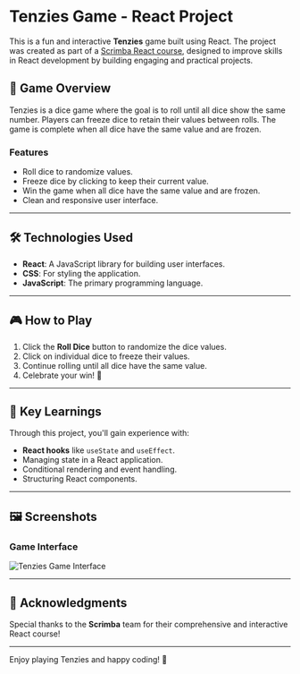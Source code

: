 # Tenzies Game - React Project

This is a fun and interactive **Tenzies** game built using React. The project was created as part of a [Scrimba React course](https://scrimba.com/), designed to improve skills in React development by building engaging and practical projects.

## 🎲 Game Overview

Tenzies is a dice game where the goal is to roll until all dice show the same number. Players can freeze dice to retain their values between rolls. The game is complete when all dice have the same value and are frozen.

### Features

- Roll dice to randomize values.
- Freeze dice by clicking to keep their current value.
- Win the game when all dice have the same value and are frozen.
- Clean and responsive user interface.

---

## 🛠️ Technologies Used

- **React**: A JavaScript library for building user interfaces.
- **CSS**: For styling the application.
- **JavaScript**: The primary programming language.

---

## 🎮 How to Play

1. Click the **Roll Dice** button to randomize the dice values.
2. Click on individual dice to freeze their values.
3. Continue rolling until all dice have the same value.
4. Celebrate your win! 🎉

---

## 🌟 Key Learnings

Through this project, you'll gain experience with:

- **React hooks** like `useState` and `useEffect`.
- Managing state in a React application.
- Conditional rendering and event handling.
- Structuring React components.

---

## 🖼️ Screenshots

### Game Interface
![Tenzies Game Interface](https://via.placeholder.com/800x400?text=Add+a+Screenshot)

---

## 🙌 Acknowledgments

Special thanks to the **Scrimba** team for their comprehensive and interactive React course!

---

Enjoy playing Tenzies and happy coding! 🎉
